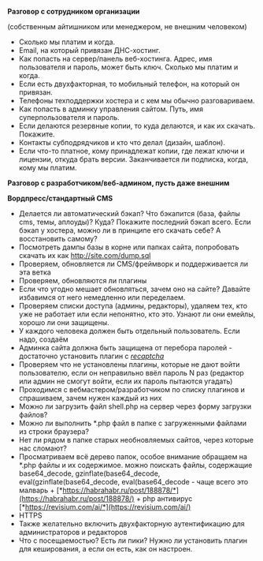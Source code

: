 
**Разговор с сотрудником организации**

(собственным айтишником или менеджером, не внешним человеком)

-   Сколько мы платим и когда.
-   Email, на который привязан ДНС-хостинг.
-   Как попасть на сервер/панель веб-хостинга. Адрес, имя пользователя и пароль, может быть ключ. Сколько мы платим и когда.
-   Если есть двухфакторная, то мобильный телефон, на который он привязан.
-   Телефоны техподдержки хостера и с кем мы обычно разговариваем.
-   Как попасть в админку управления сайтом. Путь, имя суперпользователя и пароль.
-   Если делаются резервные копии, то куда делаются, и как их скачать.  Покажите.
-   Контакты субподрядчиков и кто что делал (дизайн, шаблон).
-   Если что-то платное, кому принадлежат копии, где лежат ключи и  лицензии, откуда брать версии. Заканчивается ли подписка, когда,  кому мы платим.

**Разговор с разработчиком/веб-админом, пусть даже внешним**

**Вордпресс/стандартный CMS**

-   Делается ли автоматический бэкап? Что бэкапится (база, файлы cms,  темы, аплоуды)? Куда? Покажите последний бэкап всего. Если бэкап у хостера, можно ли в принципе его скачать себе? А восстановить самому?
-   Посмотреть дампы базы в корне или папках сайта, попробовать скачать их как http://site.com/dump.sql
-   Проверяем, обновляется ли CMS/фреймворк и поддерживается ли эта ветка
-   Проверяем, обновляются ли плагины
-   Если что угодно мешает обновляться, зачем оно на сайте? Давайте избавимся от него немедленно или переделаем.
-   Проверяем списки доступа (админы, редакторы), удаляем тех, кто уже не работает или если непонятно, кто это. Узнают ли они емейлы,  хорошо ли они защищены.
-   У каждого человека должен быть отдельный пользователь. Если надо, создаём
-   Админка сайта должна быть защищена от перебора паролей - достаточно установить плагин с  [*recaptcha*](https://www.google.com/recaptcha/intro/index.html)
-   Проверяем что не установлены плагины, которые не дают войти  пользователю, если он неправильно ввёл пароль N раз (редактор или админ не смогут войти, если их пароль пытаются угадать)
-   Проходимся с вебмастером/разработчиком по списку плагинов и спрашиваем, зачем нужен каждый из них
-   Можно ли загрузить файл shell.php на сервер через форму загрузки  файлов?
-   Можно ли выполнить \*.php файл в папке с загруженными файлами из строки браузера?
-   Нет ли рядом в папке старых необновляемых сайтов, через которые нас сломают?
-   Просматриваем всё дерево папок, особое внимание обращаем на \*.php  файлы и их содержимое. можно поискать файлы, содержащие  base64\_decode, gzinflate(base64\_decode,   eval(gzinflate(base64\_decode, eval(base64\_decode - чаще всего  это малварь + [*https://habrahabr.ru/post/188878/*](https://habrahabr.ru/post/188878/) + php антивирус [*https://revisium.com/ai/*](https://revisium.com/ai/)
-   HTTPS
-   Также желательно включить двухфакторную аутентификацию для администраторов и редакторов
-   Что с посещаемостью? Есть ли пики? Нужно ли установить плагин для кеширования, а если он есть, как он настроен.

